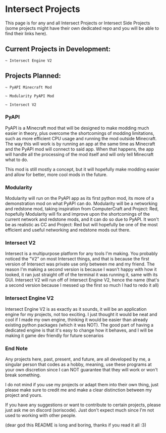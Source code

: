 <h1> Intersect Projects </h1>

This page is for any and all Intersect Projects or Intersect Side Projects (some projects might have their own dedicated repo and you will be able to find their links here).

<h2>Current Projects in Development:</h2>

    ~ Intersect Engine V2
 
<h2>Projects Planned:</h2>


    ~ PyAPI Minecraft Mod

    ~ Modularity PyAPI Mod

    ~ Intersect V2


<h3>PyAPI</h3> 

PyAPI is a Minecraft mod that will be designed to make modding much easier in theory,
plus overcome the shortcomings of modding limitations,
such as more efficient CPU usage and running the mod outside Minecraft.
The way this will work is by running an app at the same time as Minecraft and the PyAPI mod will connect to said app. 
When that happens, the app will handle all the processing of the mod itself and will only tell Minecraft what to do.

This mod is still mostly a concept,
but it will hopefully make modding easier and allow for better, more cool mods in the future.

<h3>Modularity</h3>

Modularity will run on the PyAPI app as its first python mod, its more of a demonstration mod on what PyAPI can do.
Modularity will be a networking and redstone mod, taking inspiration from ComputerCraft and Project:
Red, hopefully Modularity will fix and improve upon the shortcomings of the current network and redstone mods,
and it can do so due to PyAPI.
It won't be as realistic as CC and Project:
Red but will hopefully be one of the most efficient and useful networking and redstone mods out there.

<h3>Intersect V2</h3>

Intersect is a multipurpose platform for any tools I'm making. 
You probably noticed the "V2" on most Intersect things, 
and that is because the first version of Intersect was private use only between me and my friend.
The reason I'm making a second version is because I wasn't happy with how it looked,
it ran just straight off of the terminal it was running it, same with its GUI.
Intersect V2 will run off of Intersect Engine V2, hence the name
(that's a second version because I messed up the first so much I had to redo it all)

<h3> Intersect Engine V2</h3>

Intersect Engine V2 is as exactly as it sounds, it will be an application engine for my projects, not too exciting.
I just thought it would be neat and cool if I made my own engine,
thinking it would be easier than already existing python packages (which it was NOT).
The good part of having a dedicated engine is that it's easy to change how it behaves,
and I will be making it game dev friendly for future scenarios

<h3>End Note</h3>

Any projects here, past, present, and future, are all developed by me, a singular person that codes as a hobby,
meaning,
use these programs at your own discretion since I can NOT guarantee that they will work or won't break something.

I do not mind if you use my projects or adapt them into their own thing,
just please make sure to credit me and make a clear distinction between my project and yours.

If you have any suggestions or want to contribute to certain projects, please just ask me on discord (soriscode).
Just don't expect much since I'm not used to working with other people.

(dear god this README is long and boring, thanks if you read it all :3)
